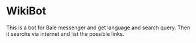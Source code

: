 # WikiBot
This is a bot for Bale messenger and get language and search query. Then it searchs via internet and list the possible links.
